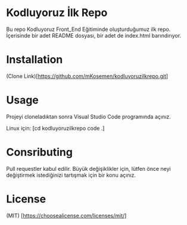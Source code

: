 # Kodluyoruz İlk Repo
Bu repo Kodluyoruz Front_End Eğitiminde oluşturduğumuz ilk repo. İçerisinde bir adet README dosyası, bir adet de index.html barındırıyor.

# Installation
(Clone Link)[https://github.com/mKosemen/kodluyoruzilkrepo.git]

# Usage
Projeyi cloneladıktan sonra Visual Studio Code programında açınız.

Linux için:
[cd kodluyoruzilkrepo
code .]

# Consributing
Pull requestler kabul edilir. Büyük değişiklikler için, lütfen önce neyi değiştirmek istediğinizi tartışmak için bir konu açınız.

# License
(MIT) [https://choosealicense.com/licenses/mit/]
